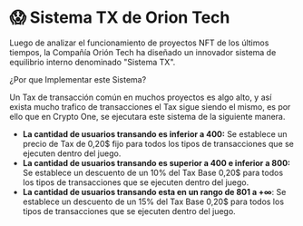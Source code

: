 # 😱 Sistema TX de Orion Tech

Luego de analizar el funcionamiento de proyectos NFT de los últimos tiempos, la Compañía Orión Tech ha diseñado un innovador sistema de equilibrio interno denominado "Sistema TX".

¿Por que Implementar este Sistema?

Un Tax de transacción común en muchos proyectos es algo alto, y así exista mucho trafico de transacciones el Tax sigue siendo el mismo, es por ello que en Crypto One, se ejecutara este sistema de la siguiente manera.

* **La cantidad de usuarios transando es inferior a 400:** Se establece un precio de Tax de 0,20$ fijo para todos los tipos de transacciones que se ejecuten dentro del juego.
* **La cantidad de usuarios transando es superior a 400 e inferior a 800:** Se establece un descuento de un 10% del Tax Base 0,20$ para todos los tipos de transacciones que se ejecuten dentro del juego.
* **La cantidad de usuarios transando esta en un rango de 801 a +∞**: Se establece un descuento de un 15% del Tax Base 0,20$ para todos los tipos de transacciones que se ejecuten dentro del juego.

